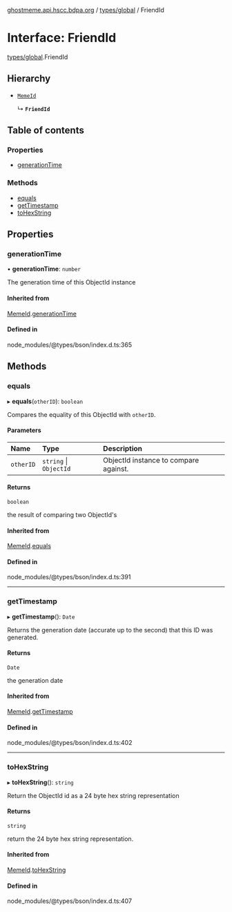 [ghostmeme.api.hscc.bdpa.org][1] / [types/global][2] / FriendId

# Interface: FriendId

[types/global][2].FriendId

## Hierarchy

- [`MemeId`][3]

  ↳ **`FriendId`**

## Table of contents

### Properties

- [generationTime][4]

### Methods

- [equals][5]
- [getTimestamp][6]
- [toHexString][7]

## Properties

### generationTime

• **generationTime**: `number`

The generation time of this ObjectId instance

#### Inherited from

[MemeId][3].[generationTime][8]

#### Defined in

node_modules/@types/bson/index.d.ts:365

## Methods

### equals

▸ **equals**(`otherID`): `boolean`

Compares the equality of this ObjectId with `otherID`.

#### Parameters

| Name      | Type                   | Description                           |
| :-------- | :--------------------- | :------------------------------------ |
| `otherID` | `string` \| `ObjectId` | ObjectId instance to compare against. |

#### Returns

`boolean`

the result of comparing two ObjectId's

#### Inherited from

[MemeId][3].[equals][9]

#### Defined in

node_modules/@types/bson/index.d.ts:391

---

### getTimestamp

▸ **getTimestamp**(): `Date`

Returns the generation date (accurate up to the second) that this ID was
generated.

#### Returns

`Date`

the generation date

#### Inherited from

[MemeId][3].[getTimestamp][10]

#### Defined in

node_modules/@types/bson/index.d.ts:402

---

### toHexString

▸ **toHexString**(): `string`

Return the ObjectId id as a 24 byte hex string representation

#### Returns

`string`

return the 24 byte hex string representation.

#### Inherited from

[MemeId][3].[toHexString][11]

#### Defined in

node_modules/@types/bson/index.d.ts:407

[1]: ../README.md
[2]: ../modules/types_global.md
[3]: types_global.memeid.md
[4]: types_global.friendid.md#generationtime
[5]: types_global.friendid.md#equals
[6]: types_global.friendid.md#gettimestamp
[7]: types_global.friendid.md#tohexstring
[8]: types_global.memeid.md#generationtime
[9]: types_global.memeid.md#equals
[10]: types_global.memeid.md#gettimestamp
[11]: types_global.memeid.md#tohexstring
